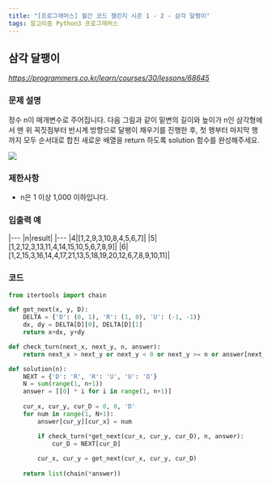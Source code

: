 ```yaml
---
title: "[프로그래머스] 월간 코드 챌린지 시즌 1 - 2 - 삼각 달팽이"
tags: 알고리즘 Python3 프로그래머스
---
```


## 삼각 달팽이

*<https://programmers.co.kr/learn/courses/30/lessons/68645>*

### 문제 설명

정수 n이 매개변수로 주어집니다. 다음 그림과 같이 밑변의 길이와 높이가 n인 삼각형에서 맨 위 꼭짓점부터 반시계 방향으로 달팽이 채우기를 진행한 후, 첫 행부터 마지막 행까지 모두 순서대로 합친 새로운 배열을 return 하도록 solution 함수를 완성해주세요.

<img src="https://programmers.co.kr/learn/courses/30/lessons/68645">

### 제한사항

* n은 1 이상 1,000 이하입니다.

### 입출력 예

|---
|n|result|
|---
|4|[1,2,9,3,10,8,4,5,6,7]|
|5|[1,2,12,3,13,11,4,14,15,10,5,6,7,8,9]|
|6|[1,2,15,3,16,14,4,17,21,13,5,18,19,20,12,6,7,8,9,10,11]|

### 코드

``` python
from itertools import chain

def get_next(x, y, D):
    DELTA = {'D': (0, 1), 'R': (1, 0), 'U': (-1, -1)}
    dx, dy = DELTA[D][0], DELTA[D][1]
    return x+dx, y+dy

def check_turn(next_x, next_y, n, answer):
    return next_x > next_y or next_y < 0 or next_y >= n or answer[next_y][next_x] != 0

def solution(n):
    NEXT = {'D': 'R', 'R': 'U', 'U': 'D'}
    N = sum(range(1, n+1))
    answer = [[0] * i for i in range(1, n+1)]
    
    cur_x, cur_y, cur_D = 0, 0, 'D'
    for num in range(1, N+1):
        answer[cur_y][cur_x] = num

        if check_turn(*get_next(cur_x, cur_y, cur_D), n, answer):
            cur_D = NEXT[cur_D]
            
        cur_x, cur_y = get_next(cur_x, cur_y, cur_D)
        
    return list(chain(*answer))
```
